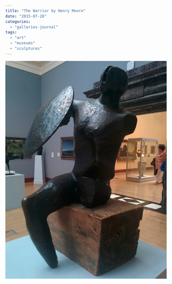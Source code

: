 ```yaml
---
title: "The Warrior by Henry Moore"
date: "2015-07-28"
categories: 
  - "galleries-journal"
tags: 
  - "art"
  - "museums"
  - "sculptures"
---
```


[![](images/The-Warrior-by-Henry-Moore.jpg)](https://davidpeach.co.uk/wp-content/uploads/2023/05/The-Warrior-by-Henry-Moore.jpg)
